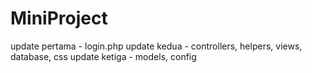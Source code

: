 # MiniProject
update pertama - login.php
update kedua - controllers, helpers, views, database, css
update ketiga - models, config
